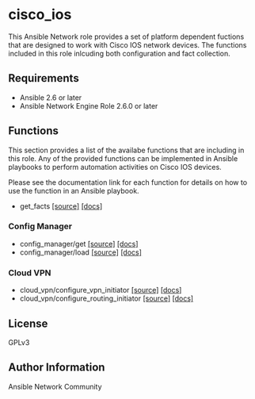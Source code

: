 # cisco_ios

This Ansible Network role provides a set of platform dependent fuctions that
are designed to work with Cisco IOS network devices.  The functions included
in this role inlcuding both configuration and fact collection.

## Requirements

* Ansible 2.6 or later
* Ansible Network Engine Role 2.6.0 or later

## Functions

This section provides a list of the availabe functions that are including
in this role.  Any of the provided functions can be implemented in Ansible
playbooks to perform automation activities on Cisco IOS devices.

Please see the documentation link for each function for details on how to use
the function in an Ansible playbook.

* get_facts [[source]](https://github.com/ansible-network/cisco_ios/blob/devel/tasks/get_facts.yaml) [[docs]](https://github.com/ansible-network/cisco_ios/blob/devel/docs/get_facts.md)

### Config Manager
* config_manager/get [[source]](https://github.com/ansible-network/cisco_ios/blob/devel/tasks/config_manager/get.yaml) [[docs]](https://github.com/ansible-network/cisco_ios/blob/devel/docs/config_manager/get.md)
* config_manager/load [[source]](https://github.com/ansible-network/cisco_ios/blob/devel/tasks/config_manager/load.yaml) [[docs]](https://github.com/ansible-network/cisco_ios/blob/devel/docs/config_manager/load.md)

### Cloud VPN
* cloud_vpn/configure_vpn_initiator [[source]](https://github.com/ansible-network/cisco_ios/blob/devel/tasks/cloud_vpn/configure_vpn_initiator.yaml) [[docs]](https://github.com/ansible-network/cisco_ios/blob/devel/docs/cloud_vpn/configure_vpn_initiator.md)
* cloud_vpn/configure_routing_initiator [[source]](https://github.com/ansible-network/cisco_ios/blob/devel/tasks/cloud_vpn/configure_routing_initiator.yaml) [[docs]](https://github.com/ansible-network/cisco_ios/blob/devel/docs/cloud_vpn/configure_routing_initiator.md)

## License

GPLv3

## Author Information

Ansible Network Community
